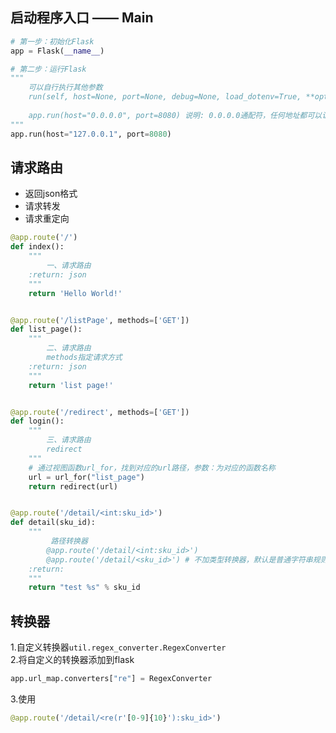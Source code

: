 ## 启动程序入口 —— Main
```python
# 第一步：初始化Flask
app = Flask(__name__)

# 第二步：运行Flask
"""
    可以自行执行其他参数
    run(self, host=None, port=None, debug=None, load_dotenv=True, **options):
    
    app.run(host="0.0.0.0", port=8080) 说明: 0.0.0.0通配符，任何地址都可以访问
"""
app.run(host="127.0.0.1", port=8080)
```

## 请求路由
* 返回json格式
* 请求转发
* 请求重定向

```python
@app.route('/')
def index():
    """
        一、请求路由
    :return: json
    """
    return 'Hello World!'


@app.route('/listPage', methods=['GET'])
def list_page():
    """
        二、请求路由
        methods指定请求方式
    :return: json
    """
    return 'list page!'


@app.route('/redirect', methods=['GET'])
def login():
    """
        三、请求路由
        redirect
    """
    # 通过视图函数url_for，找到对应的url路径，参数：为对应的函数名称
    url = url_for("list_page")
    return redirect(url)


@app.route('/detail/<int:sku_id>')
def detail(sku_id):
    """
         路径转换器
        @app.route('/detail/<int:sku_id>')
        @app.route('/detail/<sku_id>') # 不加类型转换器，默认是普通字符串规则
    :return:
    """
    return "test %s" % sku_id
```

## 转换器
1.自定义转换器`util.regex_converter.RegexConverter`  
2.将自定义的转换器添加到flask
```python
app.url_map.converters["re"] = RegexConverter
```
3.使用
```python
@app.route('/detail/<re(r'[0-9]{10}'):sku_id>')
```
